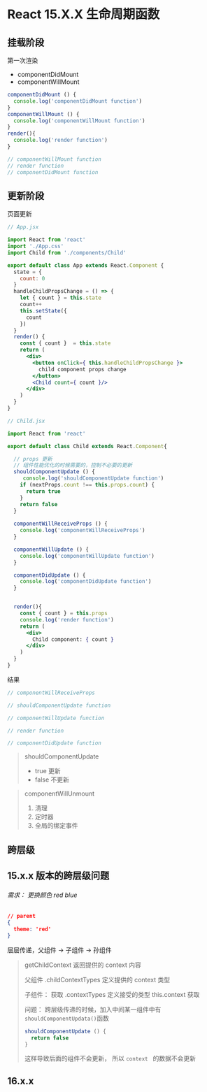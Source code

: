 # React 15.X.X 生命周期函数

## 挂载阶段

第一次渲染

- componentDidMount
- componentWillMount

```jsx
componentDidMount () {
  console.log('componentDidMount function')
}
componentWillMount () {
  console.log('componentWillMount function')
}
render(){
  console.log('render function')
}

// componentWillMount function
// render function
// componentDidMount function
```



## 更新阶段

页面更新

```jsx
// App.jsx

import React from 'react'
import './App.css'
import Child from './components/Child'

export default class App extends React.Component {
  state = {
    count: 0
  }
  handleChildPropsChange = () => {
    let { count } = this.state
    count++
    this.setState({
      count
    })
  }
  render() {
    const { count }  = this.state
    return (
      <div>
        <button onClick={ this.handleChildPropsChange }>
          child component props change
        </button>
        <Child count={ count }/>
      </div>
    )
  }
}
```

```jsx
// Child.jsx

import React from 'react'

export default class Child extends React.Component{

  // props 更新
  // 组件性能优化的时候需要的，控制不必要的更新
  shouldComponentUpdate () {
     console.log('shouldComponentUpdate function')
    if (nextProps.count !== this.props.count) {
      return true
    }
    return false
  }
  
  componentWillReceiveProps () {
    console.log('componentWillReceiveProps')
  }

  componentWillUpdate () {
    console.log('componentWillUpdate function')
  }

  componentDidUpdate () {
    console.log('componentDidUpdate function')
  }


  render(){
    const { count } = this.props
    console.log('render function')
    return (
      <div>
        Child component: { count }
      </div>
    )
  }
}
```

结果

```jsx
// componentWillReceiveProps

// shouldComponentUpdate function

// componentWillUpdate function

// render function

// componentDidUpdate function
```

> shouldComponentUpdate
>
> - true 更新
> - false 不更新

> componentWillUnmount
>
> 1. 清理
> 2. 定时器
> 3. 全局的绑定事件



## 跨层级

## 15.x.x 版本的跨层级问题

######  需求： 更换颜色 red blue

```json
// parent
{
  theme: 'red'
}
```

层层传递，父组件 -> 子组件 -> 孙组件

> getChildContext 返回提供的 context 内容
>
> 父组件 .childContextTypes 定义提供的 context 类型
>
> 子组件： 获取  .contextTypes 定义接受的类型 
> 	this.context 获取
>
> 问题：
> 	跨层级传递的时候，加入中间某一组件中有 `shouldComponentUpdata()`函数
>
> ```jsx
> shouldComponentUpdate () {
>   return false
> }
> ```
>
> 这样导致后面的组件不会更新， 所以 `context ` 的数据不会更新



## 16.x.x

